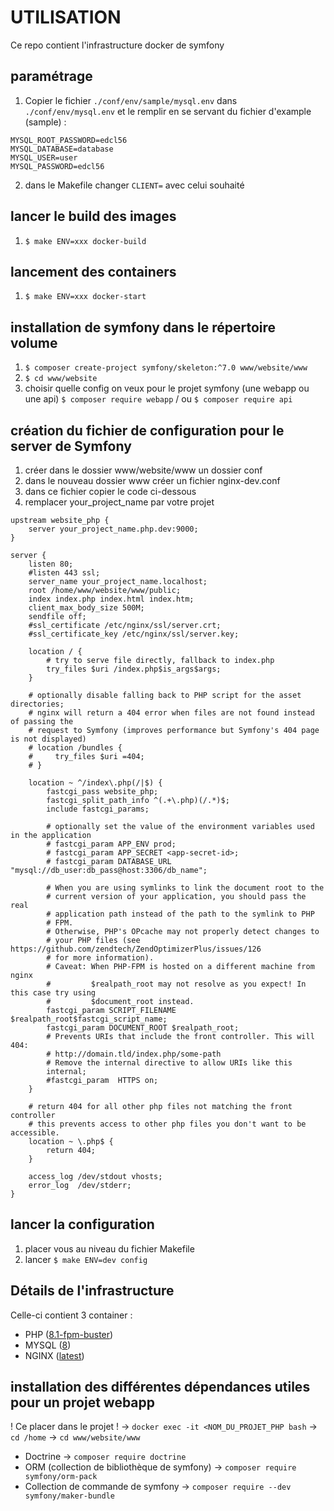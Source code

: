 # UTILISATION

Ce repo contient l'infrastructure docker de symfony

## paramétrage

1. Copier le fichier `./conf/env/sample/mysql.env` dans `./conf/env/mysql.env` et le remplir en se servant du fichier d'example (sample) :

```
MYSQL_ROOT_PASSWORD=edcl56
MYSQL_DATABASE=database
MYSQL_USER=user
MYSQL_PASSWORD=edcl56
```

2. dans le Makefile changer `CLIENT=` avec celui souhaité

## lancer le build des images

1. `$ make ENV=xxx docker-build`

## lancement des containers

1. `$ make ENV=xxx docker-start`

## installation de symfony dans le répertoire volume

1. `$ composer create-project symfony/skeleton:^7.0 www/website/www`
2. `$ cd www/website`
3. choisir quelle config on veux pour le projet symfony (une webapp ou une api)
   `$ composer require webapp` / ou `$ composer require api`

## création du fichier de configuration pour le server de Symfony

1. créer dans le dossier www/website/www un dossier conf
2. dans le nouveau dossier www créer un fichier nginx-dev.conf
3. dans ce fichier copier le code ci-dessous
4. remplacer your_project_name par votre projet

```
upstream website_php {
    server your_project_name.php.dev:9000;
}

server {
    listen 80;
    #listen 443 ssl;
    server_name your_project_name.localhost;
    root /home/www/website/www/public;
    index index.php index.html index.htm;
    client_max_body_size 500M;
    sendfile off;
    #ssl_certificate /etc/nginx/ssl/server.crt;
    #ssl_certificate_key /etc/nginx/ssl/server.key;

    location / {
        # try to serve file directly, fallback to index.php
        try_files $uri /index.php$is_args$args;
    }

    # optionally disable falling back to PHP script for the asset directories;
    # nginx will return a 404 error when files are not found instead of passing the
    # request to Symfony (improves performance but Symfony's 404 page is not displayed)
    # location /bundles {
    #     try_files $uri =404;
    # }

    location ~ ^/index\.php(/|$) {
        fastcgi_pass website_php;
        fastcgi_split_path_info ^(.+\.php)(/.*)$;
        include fastcgi_params;

        # optionally set the value of the environment variables used in the application
        # fastcgi_param APP_ENV prod;
        # fastcgi_param APP_SECRET <app-secret-id>;
        # fastcgi_param DATABASE_URL "mysql://db_user:db_pass@host:3306/db_name";

        # When you are using symlinks to link the document root to the
        # current version of your application, you should pass the real
        # application path instead of the path to the symlink to PHP
        # FPM.
        # Otherwise, PHP's OPcache may not properly detect changes to
        # your PHP files (see https://github.com/zendtech/ZendOptimizerPlus/issues/126
        # for more information).
        # Caveat: When PHP-FPM is hosted on a different machine from nginx
        #         $realpath_root may not resolve as you expect! In this case try using
        #         $document_root instead.
        fastcgi_param SCRIPT_FILENAME $realpath_root$fastcgi_script_name;
        fastcgi_param DOCUMENT_ROOT $realpath_root;
        # Prevents URIs that include the front controller. This will 404:
        # http://domain.tld/index.php/some-path
        # Remove the internal directive to allow URIs like this
        internal;
        #fastcgi_param  HTTPS on;
    }

    # return 404 for all other php files not matching the front controller
    # this prevents access to other php files you don't want to be accessible.
    location ~ \.php$ {
        return 404;
    }

    access_log /dev/stdout vhosts;
    error_log  /dev/stderr;
}
```

## lancer la configuration

1. placer vous au niveau du fichier Makefile
2. lancer `$ make ENV=dev config`

## Détails de l'infrastructure

Celle-ci contient 3 container :

- PHP ([8.1-fpm-buster](https://hub.docker.com/_/php/))
- MYSQL ([8](https://hub.docker.com/_/mysql/))
- NGINX ([latest](https://hub.docker.com/_/nginx/))

## installation des différentes dépendances utiles pour un projet webapp

! Ce placer dans le projet !
-> `docker exec -it <NOM_DU_PROJET_PHP bash`
-> `cd /home`
-> `cd www/website/www`

- Doctrine -> `composer require doctrine`
- ORM (collection de bibliothèque de symfony) -> `composer require symfony/orm-pack`
- Collection de commande de symfony -> `composer require --dev symfony/maker-bundle`
